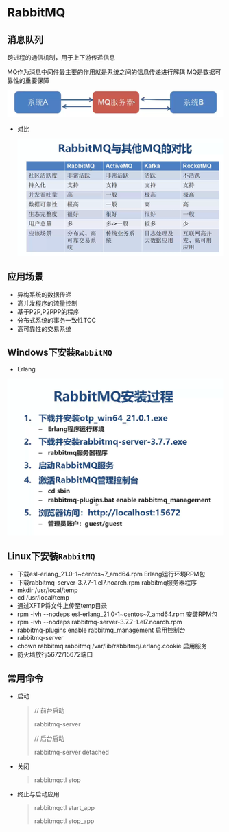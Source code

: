# RabbitMQ
## 消息队列

跨进程的通信机制，用于上下游传递信息

MQ作为消息中间件最主要的作用就是系统之间的信息传递进行解耦 MQ是数据可靠性的重要保障

![iamge](https://github.com/IamZY/RabbitMQ/blob/master/images/1571821891745.png)

+ 对比

  ![iamge](https://github.com/IamZY/RabbitMQ/blob/master/images/1571829333737.png)

## 应用场景

+ 异构系统的数据传递
+ 高并发程序的流量控制
+ 基于P2P,P2PPP的程序
+ 分布式系统的事务一致性TCC
+ 高可靠性的交易系统

## Windows下安装`RabbitMQ`

+ Erlang

![1571830867904](https://github.com/IamZY/RabbitMQ/blob/master/images/1571830867904.png)

## Linux下安装`RabbitMQ`

+ 下载esl-erlang_21.0-1~centos~7_amd64.rpm
  Erlang运行环境RPM包
+ 下载rabbitmq-server-3.7.7-1.el7.noarch.rpm
  rabbitmq服务器程序
+ mkdir /usr/local/temp
+ cd /usr/local/temp
+ 通过XFTP将文件上传至temp目录
+ rpm -ivh --nodeps esl-erlang_21.0-1~centos~7_amd64.rpm
  安装RPM包
+ rpm -ivh --nodeps rabbitmq-server-3.7.7-1.el7.noarch.rpm
+ rabbitmq-plugins enable rabbitmq_management
  启用控制台
+ rabbitmq-server
+ chown rabbitmq:rabbitmq /var/lib/rabbitmq/.erlang.cookie
  启用服务
+ 防火墙放行5672/15672端口

## 常用命令

+ 启动

  > // 前台启动
  >
  > rabbitmq-server
  >
  > // 后台启动
  >
  > rabbitmq-server detached

+ 关闭

  > rabbitmqctl stop

+ 终止与启动应用

  >rabbitmqctl start_app
  >
  >rabbitmqctl stop_app